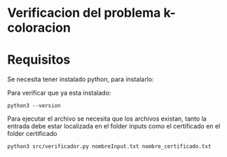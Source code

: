 # Verificacion del problema k-coloracion

# Requisitos
Se necesita tener instalado python, para instalarlo:

Para verificar que ya esta instalado:
```
python3 --version
```

Para ejecutar el archivo se necesita que los archivos existan, tanto la entrada debe estar localizada en el folder inputs como el certificado en el folder certificado
```
python3 src/verificador.py nombreInput.txt nombre_certificado.txt
```
